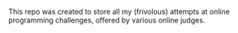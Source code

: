 This repo was created to store all my (frivolous) attempts at online programming challenges, offered by various online judges.
